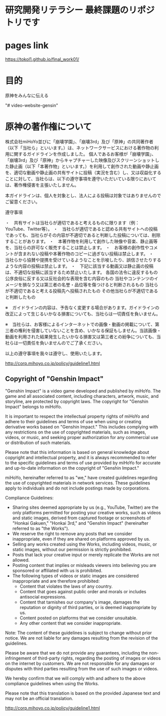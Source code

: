 # 研究開発リテラシー 最終課題のリポジトリです

# pages link
https://tokol1.github.io/final_work01/

# 目的
原神をみんなに伝える  


"# video-website-gensin" 


# 原神の著作権について

株式会社miHoYo並びに「崩壊学園」、「崩壊3rd」及び「原神」の共同著作者（以下「当社ら」といいます。）は、ネットワークサービスにおける著作物の利用に関するガイドラインを作成しました。
個人であるお客様が「崩壊学園」、「崩壊3rd」及び「原神」からキャプチャーした映像及びスクリーンショットした静止画（以下「本著作物」といいます。）を利用して創作された動画や静止画を、適切な動画や静止画の共有サイトに投稿（実況を含む）し、又は収益化することに対して、当社らは、以下の遵守事項を遵守いただいている限りにおいては、著作権侵害を主張いたしません。

本ガイドラインは、個人を対象とし、法人による投稿は対象ではありませんのでご留意ください。

遵守事項

・　共有サイトは当社らが適切であると考えるものに限ります（例：YouTube、Twitter等）。
・　当社らが適切であると認める共有サイトへの投稿であっても、当社らがその内容が不適切であると判断した投稿については、削除することがあります。
・　本著作物を利用して創作した映像や音楽、静止画等を、当社らの許可なく販売することは禁止します。
・　お客様の創作性やコメントが含まれない投稿や本著作物のコピーに過ぎない投稿は禁止します。
・　当社らから協賛や提携を受けているようなことを示唆したり、誤信させたりするような内容の投稿は禁止します。
・　下記に該当する動画又は静止画の投稿は、不適切な投稿に該当するため禁止いたします。
各国の法令に違反するもの
公序良俗に反する又は反社会的な表現を含む内容のもの
当社やコンテンツのイメージを損なう又は第三者の名誉・品位等を傷つけると判断されるもの
当社らが不適切であると考える投稿先へ投稿されたもの
その他当社らが不適切であると判断したもの


※　ガイドラインの内容は、予告なく変更する場合があります。ガイドラインの改正によって生じるいかなる損害についても、当社らは一切責任を負いません。

※　当社らは、お客様によるインターネットでの画像・動画の掲載について、第三者の権利を侵害していないことを含め、いかなる保証もしません。当該画像・動画を利用された結果発生したいかなる損害又は第三者との紛争についても、当社らは一切責任を負いませんのでご了承ください。


以上の遵守事項を我々は遵守し、使用いたします。

http://corp.mihoyo.co.jp/policy/guideline1.html



## Copyright of "Genshin Impact"

"Genshin Impact" is a video game developed and published by miHoYo. The game and all associated content, including characters, artwork, music, and storyline, are protected by copyright laws. The copyright for "Genshin Impact" belongs to miHoYo.

It is important to respect the intellectual property rights of miHoYo and adhere to their guidelines and terms of use when using or creating derivative works based on "Genshin Impact." This includes complying with any restrictions on the use of copyrighted materials, such as images, videos, or music, and seeking proper authorization for any commercial use or distribution of such materials.

Please note that this information is based on general knowledge about copyright and intellectual property, and it is always recommended to refer to the specific guidelines and terms of use provided by miHoYo for accurate and up-to-date information on the copyright of "Genshin Impact."


miHoYo, hereinafter referred to as "we," have created guidelines regarding the use of copyrighted materials in network services. These guidelines apply to individuals and do not include postings made by corporations.

Compliance Guidelines:

- Sharing sites deemed appropriate by us (e.g., YouTube, Twitter) are the only platforms permitted for posting your creative works, such as videos and static images, derived from captured footage or screenshots of "Honkai Gakuen," "Honkai 3rd," and "Genshin Impact" (hereinafter referred to as "the Works").
- We reserve the right to remove any posts that we consider inappropriate, even if they are shared on platforms approved by us.
- Selling any works created using the Works, including videos, music, or static images, without our permission is strictly prohibited.
- Posts that lack your creative input or merely replicate the Works are not allowed.
- Posting content that implies or misleads viewers into believing you are sponsored or affiliated with us is prohibited.
- The following types of videos or static images are considered inappropriate and are therefore prohibited:
  - Content that violates the laws of any country.
  - Content that goes against public order and morals or includes antisocial expressions.
  - Content that tarnishes our company's image, damages the reputation or dignity of third parties, or is deemed inappropriate by us.
  - Content posted on platforms that we consider unsuitable.
  - Any other content that we consider inappropriate.

Note: The content of these guidelines is subject to change without prior notice. We are not liable for any damages resulting from the revision of the guidelines.

Please be aware that we do not provide any guarantees, including the non-infringement of third-party rights, regarding the posting of images or videos on the internet by customers. We are not responsible for any damages or disputes with third parties resulting from the use of such images or videos.

We hereby confirm that we will comply with and adhere to the above compliance guidelines when using the Works.

Please note that this translation is based on the provided Japanese text and may not be an official translation.

http://corp.mihoyo.co.jp/policy/guideline1.html
